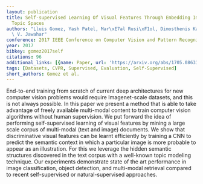 ```yaml
---
layout: publication
title: Self-supervised Learning Of Visual Features Through Embedding Images Into Text
  Topic Spaces
authors: "Lluis Gomez, Yash Patel, Mar\xE7al Rusi\xF1ol, Dimosthenis Karatzas, C.\
  \ V. Jawahar"
conference: 2017 IEEE Conference on Computer Vision and Pattern Recognition (CVPR)
year: 2017
bibkey: gomez2017self
citations: 96
additional_links: [{name: Paper, url: 'https://arxiv.org/abs/1705.08631'}]
tags: [Datasets, CVPR, Supervised, Evaluation, Self-Supervised]
short_authors: Gomez et al.
---
```

End-to-end training from scratch of current deep architectures for new
computer vision problems would require Imagenet-scale datasets, and this is not
always possible. In this paper we present a method that is able to take
advantage of freely available multi-modal content to train computer vision
algorithms without human supervision. We put forward the idea of performing
self-supervised learning of visual features by mining a large scale corpus of
multi-modal (text and image) documents. We show that discriminative visual
features can be learnt efficiently by training a CNN to predict the semantic
context in which a particular image is more probable to appear as an
illustration. For this we leverage the hidden semantic structures discovered in
the text corpus with a well-known topic modeling technique. Our experiments
demonstrate state of the art performance in image classification, object
detection, and multi-modal retrieval compared to recent self-supervised or
natural-supervised approaches.